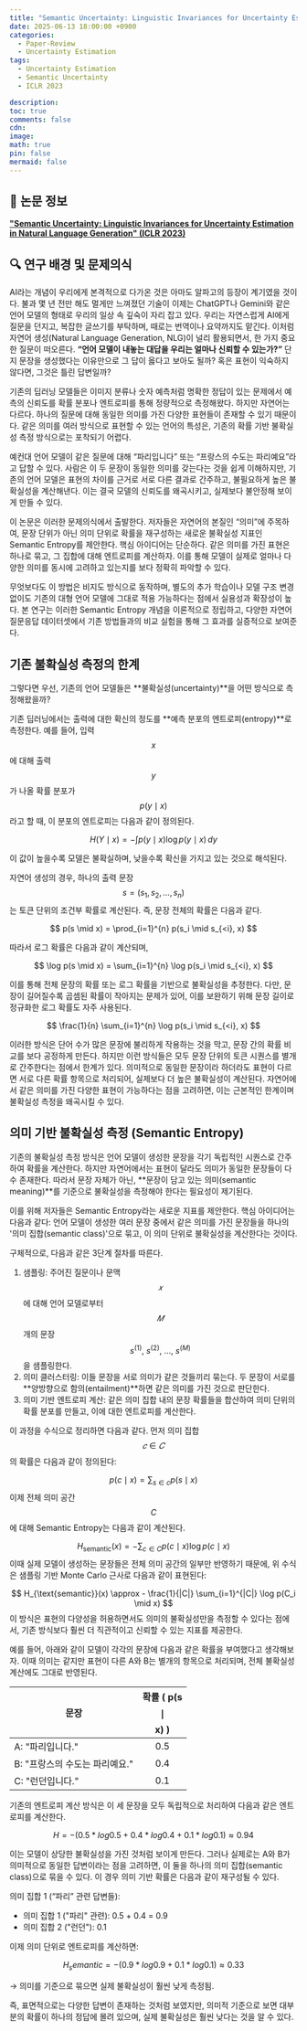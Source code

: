 ```yaml
---
title: "Semantic Uncertainty: Linguistic Invariances for Uncertainty Estimation in Natural Language Generation"
date: 2025-06-13 18:00:00 +0900
categories:
  - Paper-Review
  - Uncertainty Estimation
tags:
  - Uncertainty Estimation
  - Semantic Uncertainty
  - ICLR 2023

description: 
toc: true
comments: false
cdn: 
image:
math: true
pin: false
mermaid: false
---
```


## 📄 논문 정보
[**"Semantic Uncertainty: Linguistic Invariances for Uncertainty Estimation in Natural Language Generation" (ICLR 2023)**](https://arxiv.org/abs/2302.09664)

## 🔍 연구 배경 및 문제의식
AI라는 개념이 우리에게 본격적으로 다가온 것은 아마도 알파고의 등장이 계기였을 것이다. 불과 몇 년 전만 해도 멀게만 느껴졌던 기술이 이제는 ChatGPT나 Gemini와 같은 언어 모델의 형태로 우리의 일상 속 깊숙이 자리 잡고 있다. 우리는 자연스럽게 AI에게 질문을 던지고, 복잡한 글쓰기를 부탁하며, 때로는 번역이나 요약까지도 맡긴다. 이처럼 자연어 생성(Natural Language Generation, NLG)이 널리 활용되면서, 한 가지 중요한 질문이 떠오른다. **“언어 모델이 내놓는 대답을 우리는 얼마나 신뢰할 수 있는가?”** 단지 문장을 생성했다는 이유만으로 그 답이 옳다고 보아도 될까? 혹은 표현이 익숙하지 않다면, 그것은 틀린 답변일까?

기존의 딥러닝 모델들은 이미지 분류나 숫자 예측처럼 명확한 정답이 있는 문제에서 예측의 신뢰도를 확률 분포나 엔트로피를 통해 정량적으로 측정해왔다. 하지만 자연어는 다르다. 하나의 질문에 대해 동일한 의미를 가진 다양한 표현들이 존재할 수 있기 때문이다. 같은 의미를 여러 방식으로 표현할 수 있는 언어의 특성은, 기존의 확률 기반 불확실성 측정 방식으로는 포착되기 어렵다.

예컨대 언어 모델이 같은 질문에 대해 “파리입니다” 또는 “프랑스의 수도는 파리예요”라고 답할 수 있다. 사람은 이 두 문장이 동일한 의미를 갖는다는 것을 쉽게 이해하지만, 기존의 언어 모델은 표현의 차이를 근거로 서로 다른 결과로 간주하고, 불필요하게 높은 불확실성을 계산해낸다. 이는 결국 모델의 신뢰도를 왜곡시키고, 실제보다 불안정해 보이게 만들 수 있다.

이 논문은 이러한 문제의식에서 출발한다. 저자들은 자연어의 본질인 “의미”에 주목하여, 문장 단위가 아닌 의미 단위로 확률을 재구성하는 새로운 불확실성 지표인 Semantic Entropy를 제안한다. 핵심 아이디어는 단순하다. 같은 의미를 가진 표현은 하나로 묶고, 그 집합에 대해 엔트로피를 계산하자. 이를 통해 모델이 실제로 얼마나 다양한 의미를 동시에 고려하고 있는지를 보다 정확히 파악할 수 있다.

무엇보다도 이 방법은 비지도 방식으로 동작하며, 별도의 추가 학습이나 모델 구조 변경 없이도 기존의 대형 언어 모델에 그대로 적용 가능하다는 점에서 실용성과 확장성이 높다. 본 연구는 이러한 Semantic Entropy 개념을 이론적으로 정립하고, 다양한 자연어 질문응답 데이터셋에서 기존 방법들과의 비교 실험을 통해 그 효과를 실증적으로 보여준다.

## 기존 불확실성 측정의 한계
그렇다면 우선, 기존의 언어 모델들은 **불확실성(uncertainty)**을 어떤 방식으로 측정해왔을까?

기존 딥러닝에서는 출력에 대한 확신의 정도를 **예측 분포의 엔트로피(entropy)**로 측정한다. 예를 들어, 입력 $$x$$에 대해 출력 $$y$$가 나올 확률 분포가 $$p(y \mid x)$$라고 할 때, 이 분포의 엔트로피는 다음과 같이 정의된다.

$$
H(Y \mid x) = - \int p(y \mid x) \log p(y \mid x) \, dy
$$

이 값이 높을수록 모델은 불확실하며, 낮을수록 확신을 가지고 있는 것으로 해석된다.

자연어 생성의 경우, 하나의 출력 문장 $$
s = (s_1, s_2, \dots, s_n)
$$는 토큰 단위의 조건부 확률로 계산된다. 즉, 문장 전체의 확률은 다음과 같다.

$$
p(s \mid x) = \prod_{i=1}^{n} p(s_i \mid s_{<i}, x)
$$

따라서 로그 확률은 다음과 같이 계산되며,

$$
\log p(s \mid x) = \sum_{i=1}^{n} \log p(s_i \mid s_{<i}, x)
$$

이를 통해 전체 문장의 확률 또는 로그 확률을 기반으로 불확실성을 추정한다. 다만, 문장이 길어질수록 곱셈된 확률이 작아지는 문제가 있어, 이를 보완하기 위해 문장 길이로 정규화한 로그 확률도 자주 사용된다.

$$
\frac{1}{n} \sum_{i=1}^{n} \log p(s_i \mid s_{<i}, x)
$$

이러한 방식은 단어 수가 많은 문장에 불리하게 작용하는 것을 막고, 문장 간의 확률 비교를 보다 공정하게 만든다. 하지만 이런 방식들은 모두 문장 단위의 토큰 시퀀스를 별개로 간주한다는 점에서 한계가 있다. 의미적으로 동일한 문장이라 하더라도 표현이 다르면 서로 다른 확률 항목으로 처리되어, 실제보다 더 높은 불확실성이 계산된다. 자연어에서 같은 의미를 가진 다양한 표현이 가능하다는 점을 고려하면, 이는 근본적인 한계이며 불확실성 측정을 왜곡시킬 수 있다.


## 의미 기반 불확실성 측정 (Semantic Entropy)

기존의 불확실성 측정 방식은 언어 모델이 생성한 문장을 각기 독립적인 시퀀스로 간주하여 확률을 계산한다. 하지만 자연어에서는 표현이 달라도 의미가 동일한 문장들이 다수 존재한다. 따라서 문장 자체가 아닌, **문장이 담고 있는 의미(semantic meaning)**를 기준으로 불확실성을 측정해야 한다는 필요성이 제기된다.

이를 위해 저자들은 Semantic Entropy라는 새로운 지표를 제안한다. 핵심 아이디어는 다음과 같다: 언어 모델이 생성한 여러 문장 중에서 같은 의미를 가진 문장들을 하나의 '의미 집합(semantic class)'으로 묶고, 이 의미 단위로 불확실성을 계산한다는 것이다.

구체적으로, 다음과 같은 3단계 절차를 따른다.
1. 샘플링: 주어진 질문이나 문맥 $$𝑥$$ 에 대해 언어 모델로부터 $$𝑀$$ 개의 문장 $$
s^{(1)},\ s^{(2)},\ \dots,\ s^{(M)}
$$을 샘플링한다.
2. 의미 클러스터링: 이들 문장을 서로 의미가 같은 것들끼리 묶는다. 두 문장이 서로를 **양방향으로 함의(entailment)**하면 같은 의미를 가진 것으로 판단한다.
3. 의미 기반 엔트로피 계산: 같은 의미 집합 내의 문장 확률들을 합산하여 의미 단위의 확률 분포를 만들고, 이에 대한 엔트로피를 계산한다.

이 과정을 수식으로 정리하면 다음과 같다. 먼저 의미 집합 $$𝑐 ∈ 𝐶$$ 의 확률은 다음과 같이 정의된다:

$$
p(c \mid x) = \sum_{s \in c} p(s \mid x)
$$
이제 전체 의미 공간 $$C$$에 대해 Semantic Entropy는 다음과 같이 계산된다.

$$
H_{\text{semantic}}(x) = - \sum_{c \in C} p(c \mid x) \log p(c \mid x)
$$
이때 실제 모델이 생성하는 문장들은 전체 의미 공간의 일부만 반영하기 때문에, 위 수식은 샘플링 기반 Monte Carlo 근사로 다음과 같이 표현된다:

$$
H_{\text{semantic}}(x) \approx - \frac{1}{|C|} \sum_{i=1}^{|C|} \log p(C_i \mid x)
$$
이 방식은 표현의 다양성을 허용하면서도 의미의 불확실성만을 측정할 수 있다는 점에서, 기존 방식보다 훨씬 더 직관적이고 신뢰할 수 있는 지표를 제공한다.





예를 들어, 아래와 같이 모델이 각각의 문장에 다음과 같은 확률을 부여했다고 생각해보자. 이때 의미는 같지만 표현이 다른 A와 B는 별개의 항목으로 처리되며, 전체 불확실성 계산에도 그대로 반영된다.

| 문장                                 | 확률 \( p(s $$\mid$$ x) \) |
|--------------------------------------|:-----------------------:|
| A: "파리입니다."                      |           0.5           |
| B: "프랑스의 수도는 파리예요."         |           0.4           |
| C: "런던입니다."                      |           0.1           |

기존의 엔트로피 계산 방식은 이 세 문장을 모두 독립적으로 처리하여 다음과 같은 엔트로피를 계산한다.

$$H = - (0.5 * log 0.5 + 0.4 * log 0.4 + 0.1 * log 0.1) ≈ 0.94$$

이는 모델이 상당한 불확실성을 가진 것처럼 보이게 만든다. 그러나 실제로는 A와 B가 의미적으로 동일한 답변이라는 점을 고려하면, 이 둘을 하나의 의미 집합(semantic class)으로 묶을 수 있다. 이 경우 의미 기반 확률은 다음과 같이 재구성될 수 있다.

의미 집합 1 (“파리” 관련 답변들): 
- 의미 집합 1 ("파리" 관련): 0.5 + 0.4 = 0.9
- 의미 집합 2 ("런던"): 0.1

이제 의미 단위로 엔트로피를 계산하면:

$$H_semantic = - (0.9 * log 0.9 + 0.1 * log 0.1) ≈ 0.33$$

→ 의미를 기준으로 묶으면 실제 불확실성이 훨씬 낮게 측정됨.

즉, 표면적으로는 다양한 답변이 존재하는 것처럼 보였지만, 의미적 기준으로 보면 대부분의 확률이 하나의 정답에 몰려 있으며, 실제 불확실성은 훨씬 낮다는 것을 알 수 있다.
